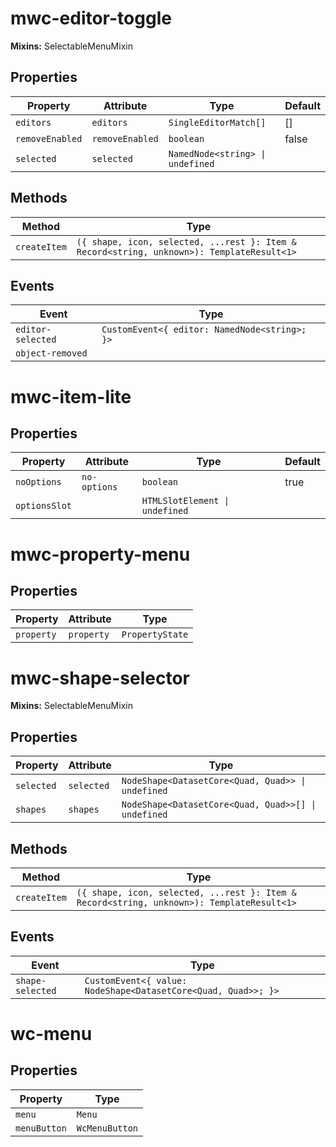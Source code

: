 # mwc-editor-toggle

**Mixins:** SelectableMenuMixin

## Properties

| Property        | Attribute       | Type                             | Default |
|-----------------|-----------------|----------------------------------|---------|
| `editors`       | `editors`       | `SingleEditorMatch[]`            | []      |
| `removeEnabled` | `removeEnabled` | `boolean`                        | false   |
| `selected`      | `selected`      | `NamedNode<string> \| undefined` |         |

## Methods

| Method       | Type                                             |
|--------------|--------------------------------------------------|
| `createItem` | `({ shape, icon, selected, ...rest }: Item & Record<string, unknown>): TemplateResult<1>` |

## Events

| Event             | Type                                          |
|-------------------|-----------------------------------------------|
| `editor-selected` | `CustomEvent<{ editor: NamedNode<string>; }>` |
| `object-removed`  |                                               |


# mwc-item-lite

## Properties

| Property      | Attribute    | Type                           | Default |
|---------------|--------------|--------------------------------|---------|
| `noOptions`   | `no-options` | `boolean`                      | true    |
| `optionsSlot` |              | `HTMLSlotElement \| undefined` |         |


# mwc-property-menu

## Properties

| Property   | Attribute  | Type            |
|------------|------------|-----------------|
| `property` | `property` | `PropertyState` |


# mwc-shape-selector

**Mixins:** SelectableMenuMixin

## Properties

| Property   | Attribute  | Type                                             |
|------------|------------|--------------------------------------------------|
| `selected` | `selected` | `NodeShape<DatasetCore<Quad, Quad>> \| undefined` |
| `shapes`   | `shapes`   | `NodeShape<DatasetCore<Quad, Quad>>[] \| undefined` |

## Methods

| Method       | Type                                             |
|--------------|--------------------------------------------------|
| `createItem` | `({ shape, icon, selected, ...rest }: Item & Record<string, unknown>): TemplateResult<1>` |

## Events

| Event            | Type                                             |
|------------------|--------------------------------------------------|
| `shape-selected` | `CustomEvent<{ value: NodeShape<DatasetCore<Quad, Quad>>; }>` |


# wc-menu

## Properties

| Property     | Type           |
|--------------|----------------|
| `menu`       | `Menu`         |
| `menuButton` | `WcMenuButton` |

